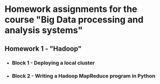 # Homework assignments for the course "Big Data processing and analysis systems"

## Homework 1 - "Hadoop"

- ### Block 1 - Deploying a local cluster
- ### Block 2 - Writing a Hadoop MapReduce program in Python
